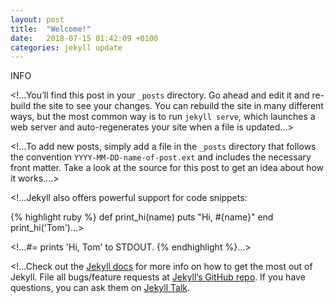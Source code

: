 ```yaml
---
layout: post
title:  "Welcome!"
date:   2018-07-15 01:42:09 +0100
categories: jekyll update
---
```


INFO

<!...You’ll find this post in your `_posts` directory. Go ahead and edit it and re-build the site to see your changes. You can rebuild the site in many different ways, but the most common way is to run `jekyll serve`, which launches a web server and auto-regenerates your site when a file is updated...>

<!...To add new posts, simply add a file in the `_posts` directory that follows the convention `YYYY-MM-DD-name-of-post.ext` and includes the necessary front matter. Take a look at the source for this post to get an idea about how it works....>

<!...Jekyll also offers powerful support for code snippets:

{% highlight ruby %}
def print_hi(name)
  puts "Hi, #{name}"
end
print_hi('Tom')...>

<!...#= prints 'Hi, Tom' to STDOUT.
{% endhighlight %}...>

<!...Check out the [Jekyll docs][jekyll-docs] for more info on how to get the most out of Jekyll. File all bugs/feature requests at [Jekyll’s GitHub repo][jekyll-gh]. If you have questions, you can ask them on [Jekyll Talk][jekyll-talk].

[jekyll-docs]: https://jekyllrb.com/docs/home
[jekyll-gh]:   https://github.com/jekyll/jekyll
[jekyll-talk]: https://talk.jekyllrb.com/...>
